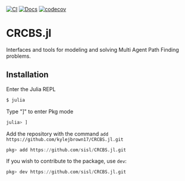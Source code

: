 [![CI](https://github.com/sisl/CRCBS.jl/actions/workflows/ci.yml/badge.svg)](https://github.com/sisl/CRCBS.jl/actions/workflows/ci.yml)
[![Docs](https://img.shields.io/badge/docs-stable-blue.svg)](https://sisl.github.io/CRCBS.jl/dev/)
[![codecov](https://codecov.io/github/sisl/CRCBS.jl/branch/master/graph/badge.svg?token=KS4IA9UJD2)](https://app.codecov.io/github/sisl/CRCBS.jl)



# CRCBS.jl
Interfaces and tools for modeling and solving Multi Agent Path Finding problems.

## Installation

Enter the Julia REPL
```Bash
$ julia
```
Type "]" to enter Pkg mode
```Julia
julia> ]
```
Add the repository with the command `add https://github.com/kylejbrown17/CRCBS.jl.git`
```Julia
pkg> add https://github.com/sisl/CRCBS.jl.git
```
If you wish to contribute to the package, use `dev`:
```Julia
pkg> dev https://github.com/sisl/CRCBS.jl.git
```

